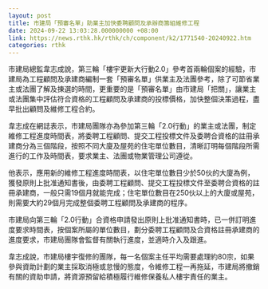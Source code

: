 ```yaml
---
layout: post
title: 市建局「預審名單」助業主加快委聘顧問及承辦商籌組維修工程
date: 2024-09-22 13:03:28.000000000 +08:00
link: https://news.rthk.hk/rthk/ch/component/k2/1771540-20240922.htm
categories: rthk
---
```


市建局總監韋志成說，第三輪「樓宇更新大行動2.0」參考首兩輪個案的經驗，市建局為工程顧問及承建商編制一套「預審名單」供業主及法團參考，除了可節省業主或法團了解及揀選的時間，更重要的是「預審名單」由市建局「把關」，讓業主或法團集中評估符合資格的工程顧問及承建商的投標價格，加快整個決策過程，盡早批出顧問及維修工程合約。

韋志成在網誌表示，市建局團隊亦為參加第三輪「2.0行動」的業主或法團，制定維修工程進度時間表，將委聘工程顧問、提交工程投標文件及委聘合資格的註冊承建商分為三個階段，按照不同大廈及屋苑的住宅單位數目，清晰訂明每個階段所需進行的工作及時間表，要求業主、法團或物業管理公司遵從。

他表示，應用新的維修工程進度時間表，以住宅單位數目少於50伙的大廈為例，獲發原則上批准通知書後，由委聘工程顧問、提交工程投標文件至委聘合資格的註冊承建商，一般只需19個月就能完成；住宅單位數目在250伙以上的大廈或屋苑，則需要大約29個月完成整個委聘工程顧問及承建商的程序。

市建局向第三輪「2.0行動」合資格申請發出原則上批准通知書時，已一併訂明進度要求時間表，按個案所屬的單位數目，劃分委聘工程顧問及合資格註冊承建商的進度要求，市建局團隊會監督有關執行進度，並適時介入及跟進。

韋志成說，市建局樓宇復修的團隊，每一名個案主任平均需要處理約80宗，如果參與資助計劃的業主採取消極或怠慢的態度，令維修工程一再拖延，市建局將撤銷有關的資助申請，將資源預留給積極履行維修保養私人樓宇責任的業主。
